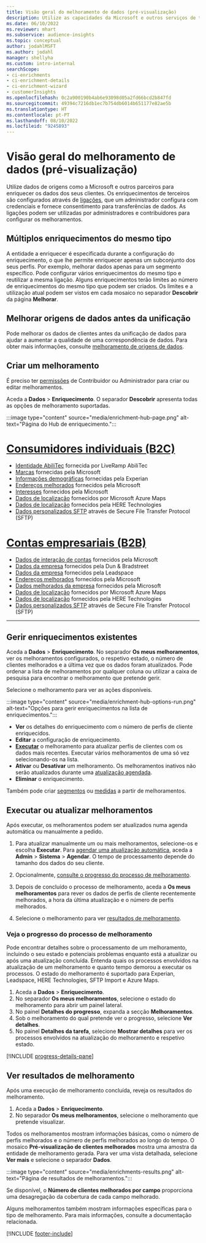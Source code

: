 ```yaml
---
title: Visão geral do melhoramento de dados (pré-visualização)
description: Utilize as capacidades da Microsoft e outros serviços de terceiros para melhorar os dados dos clientes.
ms.date: 06/10/2022
ms.reviewer: mhart
ms.subservice: audience-insights
ms.topic: conceptual
author: jodahlMSFT
ms.author: jodahl
manager: shellyha
ms.custom: intro-internal
searchScope:
- ci-enrichments
- ci-enrichment-details
- ci-enrichment-wizard
- customerInsights
ms.openlocfilehash: 0c2a900190b4ab6e93098d05a2fd66bcd2b847fd
ms.sourcegitcommit: 49394c7216db1ec7b754db6014b651177e82ae5b
ms.translationtype: HT
ms.contentlocale: pt-PT
ms.lasthandoff: 08/10/2022
ms.locfileid: "9245893"
---
```

# <a name="data-enrichment-preview-overview"></a>Visão geral do melhoramento de dados (pré-visualização)

Utilize dados de origens como a Microsoft e outros parceiros para enriquecer os dados dos seus clientes. Os enriquecimentos de terceiros são configurados através de [ligações](connections.md), que um administrador configura com credenciais e fornece consentimento para transferências de dados. As ligações podem ser utilizadas por administradores e contribuidores para configurar os melhoramentos.  

## <a name="multiple-enrichments-of-the-same-type"></a>Múltiplos enriquecimentos do mesmo tipo

A entidade a enriquecer é especificada durante a configuração do enriquecimento, o que lhe permite enriquecer apenas um subconjunto dos seus perfis. Por exemplo, melhorar dados apenas para um segmento específico. Pode configurar vários enriquecimentos do mesmo tipo e reutilizar a mesma ligação. Alguns enriquecimentos terão limites ao número de enriquecimentos do mesmo tipo que podem ser criados. Os limites e a utilização atual podem ser vistos em cada mosaico no separador **Descobrir** da página **Melhorar**.

## <a name="enrich-data-sources-before-unification"></a>Melhorar origens de dados antes da unificação

Pode melhorar os dados de clientes antes da unificação de dados para ajudar a aumentar a qualidade de uma correspondência de dados. Para obter mais informações, consulte [melhoramento de origens de dados](data-sources-enrichment.md).

## <a name="create-an-enrichment"></a>Criar um melhoramento

É preciso ter [permissões](permissions.md) de Contribuidor ou Administrador para criar ou editar melhoramentos.

Aceda a **Dados** > **Enriquecimento**. O separador **Descobrir** apresenta todas as opções de melhoramento suportadas.

:::image type="content" source="media/enrichment-hub-page.png" alt-text="Página do Hub de enriquecimento.":::

# <a name="individual-consumers-b-to-c"></a>[Consumidores individuais (B2C)](#tab/b2c)

- [Identidade AbiliTec](enrichment-liveramp.md) fornecida por LiveRamp AbiliTec
- [Marcas](enrichment-microsoft.md) fornecidas pela Microsoft
- [Informações demográficas](enrichment-experian.md) fornecidas pela Experian
- [Endereços melhorados](enrichment-enhanced-addresses.md) fornecidos pela Microsoft
- [Interesses](enrichment-microsoft.md) fornecidos pela Microsoft
- [Dados de localização](enrichment-azure-maps.md) fornecidos por Microsoft Azure Maps
- [Dados de localização](enrichment-here.md) fornecidos pela HERE Technologies
- [Dados personalizados SFTP](enrichment-SFTP-custom-import.md) através de Secure File Transfer Protocol (SFTP)

# <a name="business-accounts-b-to-b"></a>[Contas empresariais (B2B)](#tab/b2b)

- [Dados de interação de contas](enrichment-office.md) fornecidos pela Microsoft
- [Dados da empresa](enrichment-dnb.md) fornecidos pela Dun & Bradstreet
- [Dados da empresa](enrichment-leadspace.md) fornecidos pela Leadspace
- [Endereços melhorados](enrichment-enhanced-addresses.md) fornecidos pela Microsoft
- [Dados melhorados da empresa](enrichment-enhanced-company-data.md) fornecidos pela Microsoft
- [Dados de localização](enrichment-azure-maps.md) fornecidos por Microsoft Azure Maps
- [Dados de localização](enrichment-here.md) fornecidos pela HERE Technologies
- [Dados personalizados SFTP](enrichment-SFTP-custom-import.md) através de Secure File Transfer Protocol (SFTP)

---

## <a name="manage-existing-enrichments"></a>Gerir enriquecimentos existentes

Aceda a **Dados** > **Enriquecimento**. No separador **Os meus melhoramentos**, ver os melhoramentos configurados, o respetivo estado, o número de clientes melhorados e a última vez que os dados foram atualizados. Pode ordenar a lista de melhoramentos por qualquer coluna ou utilizar a caixa de pesquisa para encontrar o melhoramento que pretende gerir.

Selecione o melhoramento para ver as ações disponíveis.

:::image type="content" source="media/enrichment-hub-options-run.png" alt-text="Opções para gerir enriquecimentos na lista de enriquecimentos.":::

- **Ver** os detalhes do enriquecimento com o número de perfis de cliente enriquecidos.
- **Editar** a configuração de enriquecimento.
- [**Executar**](#run-or-refresh-enrichments) o melhoramento para atualizar perfis de clientes com os dados mais recentes. Executar vários melhoramentos de uma só vez selecionando-os na lista.
- **Ativar** ou **Desativar** um melhoramento. Os melhoramentos inativos não serão atualizados durante uma [atualização agendada](schedule-refresh.md).
- **Eliminar** o enriquecimento.

Também pode criar [segmentos](segments.md) ou [medidas](measures.md) a partir de melhoramentos.

## <a name="run-or-refresh-enrichments"></a>Executar ou atualizar melhoramentos

Após executar, os melhoramentos podem ser atualizados numa agenda automática ou manualmente a pedido.

1. Para atualizar manualmente um ou mais melhoramentos, selecione-os e escolha **Executar**. Para [agendar uma atualização automática](schedule-refresh.md), aceda a **Admin** > **Sistema** > **Agendar**. O tempo de processamento depende do tamanho dos dados do seu cliente.

1. Opcionalmente, [consulte o progresso do processo de melhoramento](#see-the-progress-of-the-enrichment-process).

1. Depois de concluído o processo de melhoramento, aceda a **Os meus melhoramentos** para rever os dados de perfis de cliente recentemente melhorados, a hora da última atualização e o número de perfis melhorados.

1. Selecione o melhoramento para ver [resultados de melhoramento](#view-enrichment-results).

### <a name="see-the-progress-of-the-enrichment-process"></a>Veja o progresso do processo de melhoramento

Pode encontrar detalhes sobre o processamento de um melhoramento, incluindo o seu estado e potenciais problemas enquanto está a atualizar ou após uma atualização concluída. Entenda quais os processos envolvidos na atualização de um melhoramento e quanto tempo demorou a executar os processos. O estado do melhoramento é suportado para Experian, Leadspace, HERE Technologies, SFTP Import e Azure Maps.

1. Aceda a **Dados** > **Enriquecimento**.
1. No separador **Os meus melhoramentos**, selecione o estado do melhoramento para abrir um painel lateral.
1. No painel **Detalhes do progresso**, expanda a secção **Melhoramentos**.
1. Sob o melhoramento do qual pretende ver o progresso, selecione **Ver detalhes**.
1. No painel **Detalhes da tarefa**, selecione **Mostrar detalhes** para ver os processos envolvidos na atualização do melhoramento e respetivo estado.

[!INCLUDE [progress-details-pane](includes/progress-details-pane.md)]

## <a name="view-enrichment-results"></a>Ver resultados de melhoramento

Após uma execução de melhoramento concluída, reveja os resultados do melhoramento.

1. Aceda a **Dados** > **Enriquecimento**.
1. No separador **Os meus melhoramentos**, selecione o melhoramento que pretende visualizar.

Todos os melhoramentos mostram informações básicas, como o número de perfis melhorados e o número de perfis melhorados ao longo do tempo. O mosaico **Pré-visualização de clientes melhorados** mostra uma amostra da entidade de melhoramento gerada. Para ver uma vista detalhada, selecione **Ver mais** e selecione o separador **Dados**.

:::image type="content" source="media/enrichments-results.png" alt-text="Página de resultados de melhoramentos.":::

Se disponível, o **Número de clientes melhorados por campo** proporciona uma desagregação da cobertura de cada campo melhorado.

Alguns melhoramentos também mostram informações específicas para o tipo de melhoramento. Para mais informações, consulte a documentação relacionada.

[!INCLUDE [footer-include](includes/footer-banner.md)]

